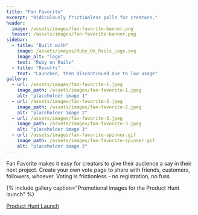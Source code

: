 ```yaml
---
title: "Fan Favorite"
excerpt: "Ridiculously frictionless polls for creators."
header:
  image: /assets/images/fan-favorite-banner.png
  teaser: /assets/images/fan-favorite-banner.png
sidebar:
  - title: "Built with"
    image: /assets/images/Ruby_On_Rails_Logo.svg
    image_alt: "logo"
    text: "Ruby on Rails"
  - title: "Results"
    text: "Launched, then discontinued due to low usage"
gallery:
  - url: /assets/images/fan-favorite-1.jpeg
    image_path: /assets/images/fan-favorite-1.jpeg
    alt: "placeholder image 1"
  - url: /assets/images/fan-favorite-2.jpeg
    image_path: /assets/images/fan-favorite-2.jpeg
    alt: "placeholder image 2"
  - url: /assets/images/fan-favorite-3.jpeg
    image_path: /assets/images/fan-favorite-3.jpeg
    alt: "placeholder image 3"
  - url: /assets/images/fan-favorite-spinner.gif
    image_path: /assets/images/fan-favorite-spinner.gif
    alt: "placeholder image 3"
---
```


Fan Favorite makes it easy for creators to give their audience a say in their next project. Create your own vote page to share with friends, customers, followers, whoever. Voting is frictionless - no registration, no fuss

{% include gallery caption="Promotional images for the Product Hunt launch" %}

[Product Hunt Launch](https://www.producthunt.com/products/fan-favorite#fan-favorite)
